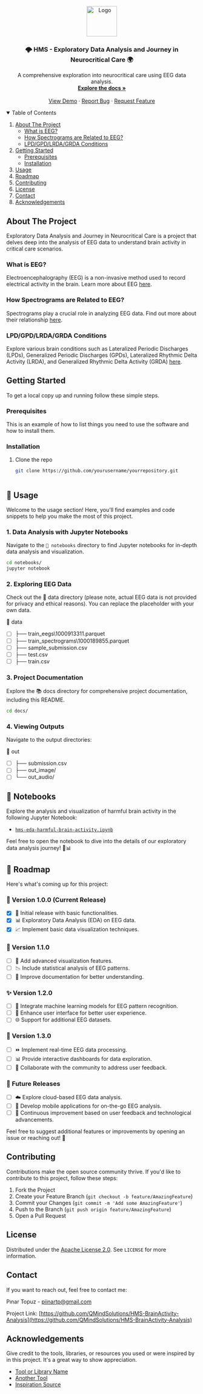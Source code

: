 <!-- PROJECT LOGO -->
<p align="center">
  <img src="logo.png" alt="Logo" width="80" height="80">
  <h3 align="center">🌩️ HMS - Exploratory Data Analysis and Journey in Neurocritical Care 🌍</h3>
  <p align="center">
    A comprehensive exploration into neurocritical care using EEG data analysis.
    <br />
    <a href="https://github.com/QMindSolutions/HMS-BrainActivity-Analysis/blob/main/docs/hms-eda-harmful-brain-activity.pdf"><strong>Explore the docs »</strong></a>
    <br />
    <br />
    <a href="https://github.com/QMindSolutions/HMS-BrainActivity-Analysis">View Demo</a>
    ·
    <a href="https://github.com/QMindSolutions/HMS-BrainActivity-Analysis/issues">Report Bug</a>
    ·
    <a href="https://github.com/QMindSolutions/HMS-BrainActivity-Analysis/issues">Request Feature</a>
  </p>
</p>

<!-- TABLE OF CONTENTS -->
<details open="open">
  <summary>Table of Contents</summary>
  <ol>
    <li>
      <a href="#about-the-project">About The Project</a>
      <ul>
        <li><a href="#what-is-eeg">What is EEG?</a></li>
        <li><a href="#how-spectrograms-are-related-to-eeg">How Spectrograms are Related to EEG?</a></li>
        <li><a href="#lpd-gpd-lrda-grda-conditions">LPD/GPD/LRDA/GRDA Conditions</a></li>
      </ul>
    </li>
    <li>
      <a href="#getting-started">Getting Started</a>
      <ul>
        <li><a href="#prerequisites">Prerequisites</a></li>
        <li><a href="#installation">Installation</a></li>
      </ul>
    </li>
    <li><a href="#usage">Usage</a></li>
    <li><a href="#roadmap">Roadmap</a></li>
    <li><a href="#contributing">Contributing</a></li>
    <li><a href="#license">License</a></li>
    <li><a href="#contact">Contact</a></li>
    <li><a href="#acknowledgements">Acknowledgements</a></li>
  </ol>
</details>

<!-- ABOUT THE PROJECT -->
## About The Project

Exploratory Data Analysis and Journey in Neurocritical Care is a project that delves deep into the analysis of EEG data to understand brain activity in critical care scenarios.

### What is EEG?

Electroencephalography (EEG) is a non-invasive method used to record electrical activity in the brain. Learn more about EEG [here](#what-is-eeg).

### How Spectrograms are Related to EEG?

Spectrograms play a crucial role in analyzing EEG data. Find out more about their relationship [here](#how-spectrograms-are-related-to-eeg).

### LPD/GPD/LRDA/GRDA Conditions

Explore various brain conditions such as Lateralized Periodic Discharges (LPDs), Generalized Periodic Discharges (GPDs), Lateralized Rhythmic Delta Activity (LRDA), and Generalized Rhythmic Delta Activity (GRDA) [here](#lpd-gpd-lrda-grda-conditions).

<!-- GETTING STARTED -->
## Getting Started

To get a local copy up and running follow these simple steps.

### Prerequisites

This is an example of how to list things you need to use the software and how to install them.

### Installation

1. Clone the repo
   ```sh
   git clone https://github.com/yourusername/yourrepository.git



<!-- 🚀 Usage -->
## 🚀 Usage

Welcome to the usage section! Here, you'll find examples and code snippets to help you make the most of this project.

### 1. Data Analysis with Jupyter Notebooks

Navigate to the `📓 notebooks` directory to find Jupyter notebooks for in-depth data analysis and visualization.

```bash
cd notebooks/
jupyter notebook
  ```
### 2. Exploring EEG Data
Check out the 📂 data directory (please note, actual EEG data is not provided for privacy and ethical reasons). You can replace the placeholder with your own data.

📂 data
 - [ ] ├── train_eegs\1000913311.parquet
 - [ ] ├── train_spectrograms\1000189855.parquet
 - [ ] ├── sample_submission.csv
 - [ ] ├── test.csv
 - [ ] ├── train.csv

### 3. Project Documentation
Explore the 📚 docs directory for comprehensive project documentation, including this README.
```bash
cd docs/
```

### 4. Viewing Outputs
Navigate to the output directories:

📁 out
- [ ]  ├── submission.csv
- [ ]  ├── out_image/
- [ ]  └── out_audio/

<!-- 📓 Notebooks -->
## 📓 Notebooks

Explore the analysis and visualization of harmful brain activity in the following Jupyter Notebook:

- [`hms-eda-harmful-brain-activity.ipynb`](notebooks/hms-eda-harmful-brain-activity.ipynb)

Feel free to open the notebook to dive into the details of our exploratory data analysis journey! 🧠📊

<!-- 🚀 ROADMAP -->
## 🚀 Roadmap

Here's what's coming up for this project:

### 🎉 Version 1.0.0 (Current Release)
- [x] 🚀 Initial release with basic functionalities.
- [x] 📊 Exploratory Data Analysis (EDA) on EEG data.
- [x] 📈 Implement basic data visualization techniques.

### 🌟 Version 1.1.0
- [ ] 🎨 Add advanced visualization features.
- [ ] 📉 Include statistical analysis of EEG patterns.
- [ ] 📘 Improve documentation for better understanding.

### ✨ Version 1.2.0
- [ ] 🤖 Integrate machine learning models for EEG pattern recognition.
- [ ] 🎉 Enhance user interface for better user experience.
- [ ] 🌐 Support for additional EEG datasets.

### 🚧 Version 1.3.0
- [ ] ⏩ Implement real-time EEG data processing.
- [ ] 📊 Provide interactive dashboards for data exploration.
- [ ] 🤝 Collaborate with the community to address user feedback.

### 🔮 Future Releases
- [ ] ☁️ Explore cloud-based EEG data analysis.
- [ ] 📱 Develop mobile applications for on-the-go EEG analysis.
- [ ] 🔄 Continuous improvement based on user feedback and technological advancements.

Feel free to suggest additional features or improvements by opening an issue or reaching out! 🚀


<!-- CONTRIBUTING -->
## Contributing

Contributions make the open source community thrive. If you'd like to contribute to this project, follow these steps:
1. Fork the Project
2. Create your Feature Branch (`git checkout -b feature/AmazingFeature`)
3. Commit your Changes (`git commit -m 'Add some AmazingFeature'`)
4. Push to the Branch (`git push origin feature/AmazingFeature`)
5. Open a Pull Request

<!-- LICENSE -->
## License

Distributed under the [Apache License 2.0](LICENSE). See `LICENSE` for more information.

<!-- CONTACT -->
## Contact

If you want to reach out, feel free to contact me:

Pınar Topuz - [piinartp@gmail.com](mailto:piinartp@gmail.com)

Project Link: [https://github.com/QMindSolutions/HMS-BrainActivity-Analysis](https://github.com/QMindSolutions/HMS-BrainActivity-Analysis)

<!-- ACKNOWLEDGEMENTS -->
## Acknowledgements

Give credit to the tools, libraries, or resources you used or were inspired by in this project. It's a great way to show appreciation.

* [Tool or Library Name](https://example.com/tool)
* [Another Tool](https://example.com/another-tool)
* [Inspiration Source](https://example.com/inspiration)
